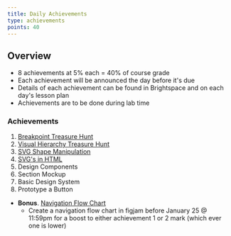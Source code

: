 ```yaml
---
title: Daily Achievements
type: achievements
points: 40
---
```


## Overview

- 8 achievements at 5% each = 40% of course grade
- Each achievement will be announced the day before it's due
- Details of each achievement can be found in Brightspace and on each day's lesson plan
- Achievements are to be done during lab time

### Achievements

1. [Breakpoint Treasure Hunt](https://gist.github.com/lilyx13/dfadadedb6b3732ce7311c5f77de9943)
2. [Visual Hierarchy Treasure Hunt](https://gist.github.com/lilyx13/77fa0fdd343ffa2a2c75f72c26025729)
3. [SVG Shape Manipulation](https://gist.github.com/lilyx13/68490408de48db0e91581cb08d367504)
4. [SVG's in HTML](https://gist.github.com/lilyx13/34d7839b1070e619d5d67661e2643489)
5. Design Components
6. Section Mockup
7. Basic Design System
8. Prototype a Button

- **Bonus**. [Navigation Flow Chart](https://gist.github.com/lilyx13/6732ff3bf383c318ca571ceb25edd897)
  - Create a navigation flow chart in figjam before January 25 @ 11:59pm for a boost to either achievement 1 or 2 mark (which ever one is lower)
